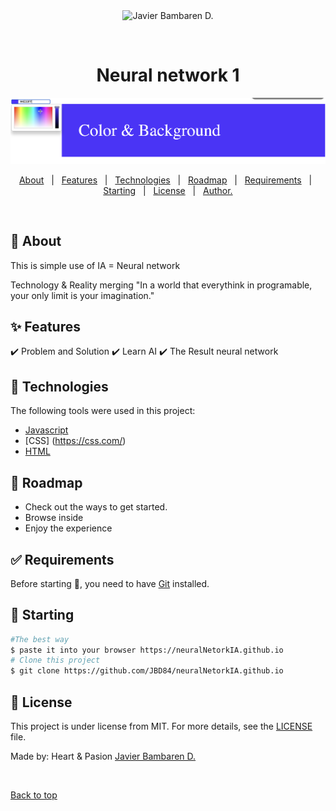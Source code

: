  <div align="center" id="top"> 
  <img src="./.github/app.gif" 
  alt="Javier Bambaren D." />

&#xa0;

</div>

<h1 align="center">Neural network 1</h1>
<div align="center">
  <img alt ="Neural" src="demo.png">
</div>

<p align="center">
  <a href="#dart-about">About</a> &#xa0; | &#xa0; 
  <a href="#sparkles-features">Features</a> &#xa0; | &#xa0;
  <a href="#rocket-technologies">Technologies</a> &#xa0; | &#xa0;
  <a href="#construction_worker-Roadmap">Roadmap</a> &#xa0; | &#xa0;
  <a href="#white_check_mark-requirements">Requirements</a> &#xa0; | &#xa0;
  <a href="#checkered_flag-starting">Starting</a> &#xa0; | &#xa0;
  <a href="#memo-license">License</a> &#xa0; | &#xa0;
  <a href="https://github.com/JBD84" target="_blank">Author.</a>
</p>

<br>

## :dart: About

This is simple use of IA = Neural network

Technology & Reality merging
"In a world that everythink in programable, your only limit is your imagination."

## :sparkles: Features

:heavy_check_mark: Problem and Solution
:heavy_check_mark: Learn AI
:heavy_check_mark: The Result neural network

## :rocket: Technologies

The following tools were used in this project:

- [Javascript](https://javascript.com/)
- [CSS] (https://css.com/)
- [HTML](https://html.com/)


## :construction_worker: Roadmap

<ul>
<li>Check out the ways to get started.
<li>Browse inside 
<li>Enjoy the experience
</ul>

## :white_check_mark: Requirements

Before starting :checkered_flag:, you need to have [Git](https://git-scm.com) installed.

## :checkered_flag: Starting

```bash
#The best way
$ paste it into your browser https://neuralNetorkIA.github.io
# Clone this project
$ git clone https://github.com/JBD84/neuralNetorkIA.github.io

```

## :memo: License

This project is under license from MIT. For more details, see the [LICENSE](LICENSE.md) file.

Made by: Heart & Pasion <a href="https://github.com/JBD84" target="_blank">Javier Bambaren D.</a>

&#xa0;

<a href="#top">Back to top</a>
